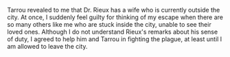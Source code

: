 Tarrou revealed to me that Dr. Rieux has a wife who is currently outside the city. At once, I suddenly feel guilty for thinking of my escape when there are so many others like me who are stuck inside the city, unable to see their loved ones. Although I do not understand Rieux's remarks about his sense of duty, I agreed to help him and Tarrou in fighting the plague, at least until I am allowed to leave the city. 